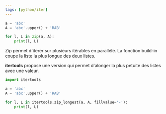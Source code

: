 ```yaml
---
tags: [python/iter]
---
```


```python
a = 'abc'
A = 'abc'.upper() + 'RAB'

for l, L in zip(a, A):
	print(l, L)
```
Zip permet d'iterer sur plusieurs itérables en paralléle. La fonction build-in coupe la liste la plus longue des deux listes.

**itertools** propose une version qui permet d'alonger la plus petuite des listes avec une valeur.
```python
import itertools

a = 'abc'
A = 'abc'.upper() + 'RAB'

for l, L in itertools.zip_longest(a, A, fillvalue='-'):
	print(l, L)
```